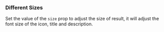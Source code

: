 ### Different Sizes

Set the value of the `size` prop to adjust the size of result, it will adjust the font size of the icon, title and description.
